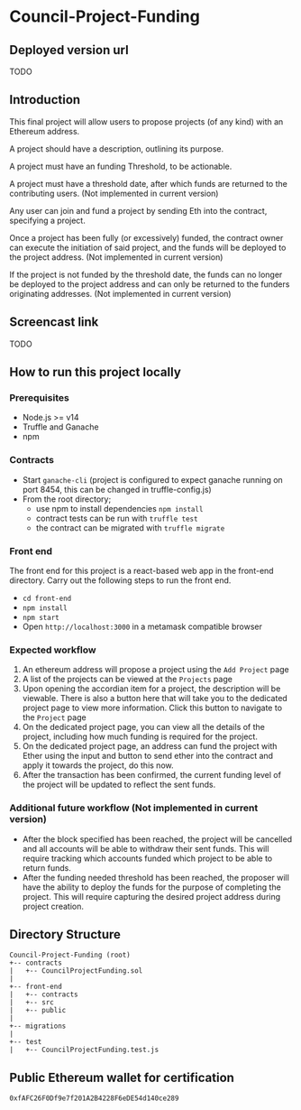 # Council-Project-Funding

## Deployed version url

TODO

## Introduction

This final project will allow users to propose projects (of any kind) with an Ethereum address.

A project should have a description, outlining its purpose.

A project must have an funding Threshold, to be actionable. 

A project must have a threshold date, after which funds are returned to the contributing users. (Not implemented in current version)

Any user can join and fund a project by sending Eth into the contract, specifying a project.

Once a project has been fully (or excessively) funded, the contract owner can execute the initiation of said project, and the funds will be deployed to the project address. (Not implemented in current version)

If the project is not funded by the threshold date, the funds can no longer be deployed to the project address and can only be returned to the funders originating addresses. (Not implemented in current version)

## Screencast link

TODO

## How to run this project locally

### Prerequisites

* Node.js >= v14
* Truffle and Ganache
* npm

### Contracts

* Start `ganache-cli` (project is configured to expect ganache running on port 8454, this can be changed in truffle-config.js)
* From the root directory;
  * use npm to install dependencies `npm install`
  * contract tests can be run with `truffle test`
  * the contract can be migrated with `truffle migrate`

### Front end

The front end for this project is a react-based web app in the front-end directory.
Carry out the following steps to run the front end.

* `cd front-end`
* `npm install`
* `npm start`
* Open `http://localhost:3000` in a metamask compatible browser

### Expected workflow

1. An ethereum address will propose a project using the `Add Project` page
2. A list of the projects can be viewed at the `Projects` page
3. Upon opening the accordian item for a project, the description will be viewable. There is also a button here that will take you to the dedicated project page to view more information. Click this button to navigate to the `Project` page
4. On the dedicated project page, you can view all the details of the project, including how much funding is required for the project.
5. On the dedicated project page, an address can fund the project with Ether using the input and button to send ether into the contract and apply it towards the project, do this now.
6. After the transaction has been confirmed, the current funding level of the project will be updated to reflect the sent funds.

### Additional future workflow (Not implemented in current version)

* After the block specified has been reached, the project will be cancelled and all accounts will be able to withdraw their sent funds. This will require tracking which accounts funded which project to be able to return funds.
* After the funding needed threshold has been reached, the proposer will have the ability to deploy the funds for the purpose of completing the project. This will require capturing the desired project address during project creation.

## Directory Structure

```
Council-Project-Funding (root)
+-- contracts
|   +-- CouncilProjectFunding.sol
|
+-- front-end
|   +-- contracts
|   +-- src
|   +-- public
|
+-- migrations
|
+-- test
|   +-- CouncilProjectFunding.test.js    
```

## Public Ethereum wallet for certification

`0xfAFC26F0Df9e7f201A2B4228F6eDE54d140ce289`